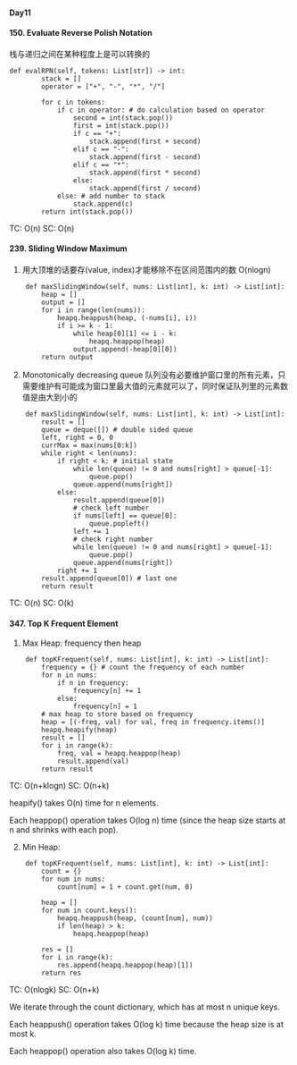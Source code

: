 #### Day11
#### 150. Evaluate Reverse Polish Notation
栈与递归之间在某种程度上是可以转换的
```
def evalRPN(self, tokens: List[str]) -> int:
        stack = []
        operator = ["+", "-", "*", "/"]

        for c in tokens:
            if c in operator: # do calculation based on operator
                second = int(stack.pop())
                first = int(stack.pop())
                if c == "+":
                    stack.append(first + second)
                elif c == "-":
                    stack.append(first - second)
                elif c == "*":
                    stack.append(first * second)
                else:
                    stack.append(first / second)
            else: # add number to stack
                stack.append(c)
        return int(stack.pop())
```
TC: O(n)  SC: O(n)

#### 239. Sliding Window Maximum
1. 用大顶堆的话要存(value, index)才能移除不在区间范围内的数 O(nlogn)
```
    def maxSlidingWindow(self, nums: List[int], k: int) -> List[int]:
        heap = []
        output = []
        for i in range(len(nums)):
            heapq.heappush(heap, (-nums[i], i))
            if i >= k - 1:
                while heap[0][1] <= i - k:
                    heapq.heappop(heap)
                output.append(-heap[0][0])
        return output
```
2. Monotonically decreasing queue
队列没有必要维护窗口里的所有元素，只需要维护有可能成为窗口里最大值的元素就可以了，同时保证队列里的元素数值是由大到小的
```
    def maxSlidingWindow(self, nums: List[int], k: int) -> List[int]:
        result = []
        queue = deque([]) # double sided queue
        left, right = 0, 0
        currMax = max(nums[0:k])
        while right < len(nums):
            if right < k: # initial state
                while len(queue) != 0 and nums[right] > queue[-1]:
                    queue.pop()
                queue.append(nums[right])
            else:
                result.append(queue[0])
                # check left number
                if nums[left] == queue[0]:
                    queue.popleft()
                left += 1
                # check right number
                while len(queue) != 0 and nums[right] > queue[-1]:
                    queue.pop()
                queue.append(nums[right])
            right += 1
        result.append(queue[0]) # last one
        return result
```
TC: O(n)  SC: O(k)

#### 347. Top K Frequent Element
1. Max Heap: frequency then heap
```
    def topKFrequent(self, nums: List[int], k: int) -> List[int]:
        frequency = {} # count the frequency of each number
        for n in nums:
            if n in frequency:
                frequency[n] += 1
            else:
                frequency[n] = 1
        # max heap to store based on frequency
        heap = [(-freq, val) for val, freq in frequency.items()]
        heapq.heapify(heap)
        result = []
        for i in range(k):
            freq, val = heapq.heappop(heap)
            result.append(val)
        return result
```
TC: O(n+klogn)  SC: O(n+k)

heapify() takes O(n) time for n elements.

Each heappop() operation takes O(log n) time (since the heap size starts at n and shrinks with each pop).

2. Min Heap:
```
    def topKFrequent(self, nums: List[int], k: int) -> List[int]:
        count = {}
        for num in nums:
            count[num] = 1 + count.get(num, 0)

        heap = []
        for num in count.keys():
            heapq.heappush(heap, (count[num], num))
            if len(heap) > k:
                heapq.heappop(heap)

        res = []
        for i in range(k):
            res.append(heapq.heappop(heap)[1])
        return res
```
TC: O(nlogk)  SC: O(n+k)

We iterate through the count dictionary, which has at most n unique keys.

Each heappush() operation takes O(log k) time because the heap size is at most k.

Each heappop() operation also takes O(log k) time.
